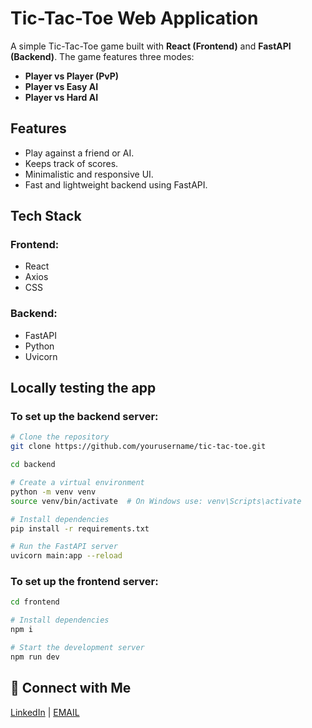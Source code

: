 # Tic-Tac-Toe Web Application

A simple Tic-Tac-Toe game built with **React (Frontend)** and **FastAPI (Backend)**. The game features three modes:
- **Player vs Player (PvP)**
- **Player vs Easy AI**
- **Player vs Hard AI**

## Features
- Play against a friend or AI.
- Keeps track of scores.
- Minimalistic and responsive UI.
- Fast and lightweight backend using FastAPI.

## Tech Stack
### Frontend:
- React
- Axios
- CSS 

### Backend:
- FastAPI
- Python
- Uvicorn

## Locally testing the app
### To set up the backend server:
```bash
# Clone the repository
git clone https://github.com/yourusername/tic-tac-toe.git

cd backend

# Create a virtual environment
python -m venv venv
source venv/bin/activate  # On Windows use: venv\Scripts\activate

# Install dependencies
pip install -r requirements.txt

# Run the FastAPI server
uvicorn main:app --reload
```

### To set up the frontend server:
```bash
cd frontend

# Install dependencies
npm i

# Start the development server
npm run dev
```


## 🔗 Connect with Me
[LinkedIn](https://www.linkedin.com/in/arnav-saxena-004517316/) | [EMAIL](arnav06saxena@gmail.com)
